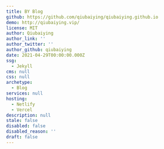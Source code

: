 ```yaml
---
title: BY Blog
github: https://github.com/qiubaiying/qiubaiying.github.io
demo: http://qiubaiying.vip/
license: MIT
author: Qiubaiying
author_link: ''
author_twitter: ''
author_github: qiubaiying
date: 2021-04-29T00:00:00.000Z
ssg:
  - Jekyll
cms: null
css: null
archetype:
  - Blog
services: null
hosting:
  - Netlify
  - Vercel
description: null
stale: false
disabled: false
disabled_reason: ''
draft: false
---
```


